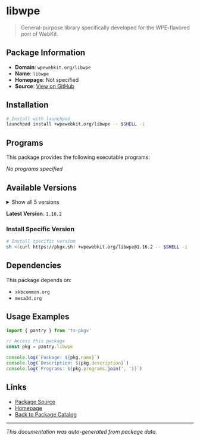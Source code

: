 # libwpe

> General-purpose library specifically developed for the WPE-flavored port of WebKit.

## Package Information

- **Domain**: `wpewebkit.org/libwpe`
- **Name**: `libwpe`
- **Homepage**: Not specified
- **Source**: [View on GitHub](https://github.com/pkgxdev/pantry/tree/main/projects/wpewebkit.org/libwpe/package.yml)

## Installation

```bash
# Install with launchpad
launchpad install +wpewebkit.org/libwpe -- $SHELL -i
```

## Programs

This package provides the following executable programs:

*No programs specified*

## Available Versions

<details>
<summary>Show all 5 versions</summary>

- `1.16.2`, `1.16.1`, `1.16.0`, `1.15.2`, `1.15.1`

</details>

**Latest Version**: `1.16.2`

### Install Specific Version

```bash
# Install specific version
sh <(curl https://pkgx.sh) +wpewebkit.org/libwpe@1.16.2 -- $SHELL -i
```

## Dependencies

This package depends on:

- `xkbcommon.org`
- `mesa3d.org`

## Usage Examples

```typescript
import { pantry } from 'ts-pkgx'

// Access this package
const pkg = pantry.libwpe

console.log(`Package: ${pkg.name}`)
console.log(`Description: ${pkg.description}`)
console.log(`Programs: ${pkg.programs.join(', ')}`)
```

## Links

- [Package Source](https://github.com/pkgxdev/pantry/tree/main/projects/wpewebkit.org/libwpe/package.yml)
- [Homepage](#)
- [Back to Package Catalog](../package-catalog.md)

---

*This documentation was auto-generated from package data.*
